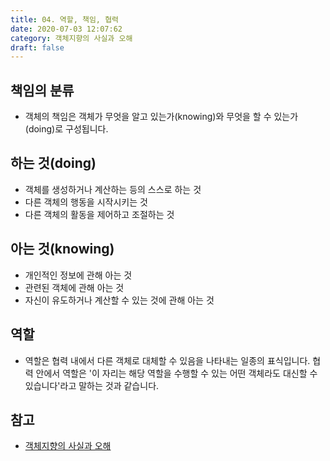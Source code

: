 ```yaml
---
title: 04. 역할, 책임, 협력
date: 2020-07-03 12:07:62
category: 객체지향의 사실과 오해
draft: false
---
```


## 책임의 분류

- 객체의 책임은 객체가 무엇을 알고 있는가(knowing)와 무엇을 할 수 있는가(doing)로 구성됩니다.

## 하는 것(doing)

- 객체를 생성하거나 계산하는 등의 스스로 하는 것
- 다른 객체의 행동을 시작시키는 것
- 다른 객체의 활동을 제어하고 조절하는 것

## 아는 것(knowing)

- 개인적인 정보에 관해 아는 것
- 관련된 객체에 관해 아는 것
- 자신이 유도하거나 계산할 수 있는 것에 관해 아는 것

## 역할

- 역할은 협력 내에서 다른 객체로 대체할 수 있음을 나타내는 일종의 표식입니다. 협력 안에서 역할은 '이 자리는 해당 역할을 수행할 수 있는 어떤 객체라도 대신할 수 있습니다'라고 말하는 것과 같습니다.

## 참고

- [객체지향의 사실과 오해](https://peter-cho.gitbook.io/book/11/undefined-3)
